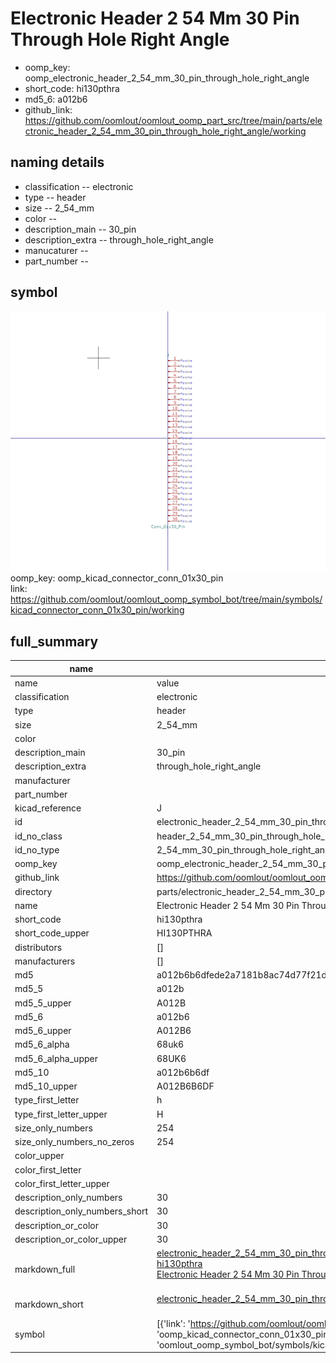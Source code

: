# Electronic Header 2 54 Mm 30 Pin Through Hole Right Angle

  
* oomp_key: oomp_electronic_header_2_54_mm_30_pin_through_hole_right_angle 
* short_code: hi130pthra
* md5_6: a012b6  
* github_link: https://github.com/oomlout/oomlout_oomp_part_src/tree/main/parts/electronic_header_2_54_mm_30_pin_through_hole_right_angle/working  
## naming details
* classification -- electronic
* type -- header
* size -- 2_54_mm
* color -- 
* description_main -- 30_pin
* description_extra -- through_hole_right_angle
* manucaturer -- 
* part_number -- 



## symbol

![](symbol/0/working/working_600.png)  
oomp_key: oomp_kicad_connector_conn_01x30_pin  
link: https://github.com/oomlout/oomlout_oomp_symbol_bot/tree/main/symbols/kicad_connector_conn_01x30_pin/working  


## full_summary
| name | value | 
| --- | --- | 
| name | value | 
| classification | electronic | 
| type | header | 
| size | 2_54_mm | 
| color |  | 
| description_main | 30_pin | 
| description_extra | through_hole_right_angle | 
| manufacturer |  | 
| part_number |  | 
| kicad_reference | J | 
| id | electronic_header_2_54_mm_30_pin_through_hole_right_angle | 
| id_no_class | header_2_54_mm_30_pin_through_hole_right_angle | 
| id_no_type | 2_54_mm_30_pin_through_hole_right_angle | 
| oomp_key | oomp_electronic_header_2_54_mm_30_pin_through_hole_right_angle | 
| github_link | https://github.com/oomlout/oomlout_oomp_part_src/tree/main/parts/electronic_header_2_54_mm_30_pin_through_hole_right_angle/working | 
| directory | parts/electronic_header_2_54_mm_30_pin_through_hole_right_angle | 
| name | Electronic Header 2 54 Mm 30 Pin Through Hole Right Angle | 
| short_code | hi130pthra | 
| short_code_upper | HI130PTHRA | 
| distributors | [] | 
| manufacturers | [] | 
| md5 | a012b6b6dfede2a7181b8ac74d77f21d | 
| md5_5 | a012b | 
| md5_5_upper | A012B | 
| md5_6 | a012b6 | 
| md5_6_upper | A012B6 | 
| md5_6_alpha | 68uk6 | 
| md5_6_alpha_upper | 68UK6 | 
| md5_10 | a012b6b6df | 
| md5_10_upper | A012B6B6DF | 
| type_first_letter | h | 
| type_first_letter_upper | H | 
| size_only_numbers | 254 | 
| size_only_numbers_no_zeros | 254 | 
| color_upper |  | 
| color_first_letter |  | 
| color_first_letter_upper |  | 
| description_only_numbers | 30 | 
| description_only_numbers_short | 30 | 
| description_or_color | 30 | 
| description_or_color_upper | 30 | 
| markdown_full | [electronic_header_2_54_mm_30_pin_through_hole_right_angle](https://github.com/oomlout/oomlout_oomp_part_src/tree/main/parts/electronic_header_2_54_mm_30_pin_through_hole_right_angle/working)<br>[hi130pthra](https://github.com/oomlout/oomlout_oomp_part_src/tree/main/parts/electronic_header_2_54_mm_30_pin_through_hole_right_angle/working)<br>[Electronic Header 2 54 Mm 30 Pin Through Hole Right Angle](https://github.com/oomlout/oomlout_oomp_part_src/tree/main/parts/electronic_header_2_54_mm_30_pin_through_hole_right_angle/working)<br><br> | 
| markdown_short | [electronic_header_2_54_mm_30_pin_through_hole_right_angle](https://github.com/oomlout/oomlout_oomp_part_src/tree/main/parts/electronic_header_2_54_mm_30_pin_through_hole_right_angle/working)<br><br> | 
| symbol | [{'link': 'https://github.com/oomlout/oomlout_oomp_symbol_bot/tree/main/symbols/kicad_connector_conn_01x30_pin', 'oomp_key': 'oomp_kicad_connector_conn_01x30_pin', 'directory': 'oomlout_oomp_symbol_bot/symbols/kicad_connector_conn_01x30_pin//working/working.kicad_sym'}] | 
